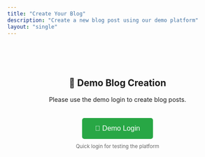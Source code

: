 ```yaml
---
title: "Create Your Blog"
description: "Create a new blog post using our demo platform"
layout: "single"
---
```


<div class="login-required" style="text-align: center; padding: 50px;">
    <h2>🚀 Demo Blog Creation</h2>
    <p>Please use the demo login to create blog posts.</p>
    <button onclick="demoAuth.demoLogin()" class="demo-login-btn" style="
        background: #28a745;
        color: white;
        border: none;
        padding: 15px 30px;
        border-radius: 5px;
        font-size: 16px;
        cursor: pointer;
        margin-top: 20px;
    ">🚀 Demo Login</button>
    <br><small style="color: #666; margin-top: 10px; display: block;">
        Quick login for testing the platform
    </small>
</div>

<div class="auth-required create-blog-content" style="display: none;">
    
# ✍️ Create Your Blog Post

Welcome to the blog creation page! Here you can write and publish new blog posts using our demo platform.

<div class="create-blog-form" style="max-width: 800px; margin: 0 auto; padding: 20px;">
    
<form id="blog-creation-form" onsubmit="return handleBlogCreation(event);" style="background: #f8f9fa; padding: 30px; border-radius: 10px; box-shadow: 0 2px 10px rgba(0,0,0,0.1);">
    
<div class="form-group" style="margin-bottom: 20px;">
    <label for="blog-title" style="display: block; margin-bottom: 8px; font-weight: bold; color: #333;">
        📝 Blog Post Title *
    </label>
    <input 
        type="text" 
        id="blog-title" 
        name="title" 
        required 
        placeholder="Enter an engaging title for your blog post"
        style="width: 100%; padding: 12px; border: 1px solid #ddd; border-radius: 5px; font-size: 16px; box-sizing: border-box;"
    >
</div>

<div class="form-group" style="margin-bottom: 20px;">
    <label for="blog-content" style="display: block; margin-bottom: 8px; font-weight: bold; color: #333;">
        📄 Content *
    </label>
    <textarea 
        id="blog-content" 
        name="content" 
        required 
        rows="15" 
        placeholder="Write your blog post content here...

## Introduction

Start with an engaging introduction...

## Main Content

Share your thoughts, ideas, or stories...

## Conclusion

Wrap up with a memorable conclusion..."
        style="width: 100%; padding: 12px; border: 1px solid #ddd; border-radius: 5px; font-size: 14px; font-family: monospace; resize: vertical; box-sizing: border-box;"
    ></textarea>
    <small style="color: #666; font-size: 12px;">
        💡 Tip: You can use Markdown formatting (## for headings, **bold**, *italic*, etc.)
    </small>
</div>

<div class="form-row" style="display: grid; grid-template-columns: 1fr 1fr; gap: 20px; margin-bottom: 20px;">
    <div class="form-group">
        <label for="blog-tags" style="display: block; margin-bottom: 8px; font-weight: bold; color: #333;">
            🏷️ Tags
        </label>
        <input 
            type="text" 
            id="blog-tags" 
            name="tags" 
            placeholder="technology, programming, personal"
            style="width: 100%; padding: 12px; border: 1px solid #ddd; border-radius: 5px; font-size: 14px; box-sizing: border-box;"
        >
        <small style="color: #666; font-size: 12px;">Separate tags with commas</small>
    </div>
    
    <div class="form-group">
        <label for="blog-category" style="display: block; margin-bottom: 8px; font-weight: bold; color: #333;">
            📂 Category
        </label>
        <select 
            id="blog-category" 
            name="category"
            style="width: 100%; padding: 12px; border: 1px solid #ddd; border-radius: 5px; font-size: 14px; box-sizing: border-box;"
        >
            <option value="General">General</option>
            <option value="Technology">Technology</option>
            <option value="Business">Business</option>
            <option value="Personal">Personal</option>
            <option value="Projects">Projects</option>
            <option value="Research">Research</option>
        </select>
    </div>
</div>

<div class="form-actions" style="text-align: center; margin-top: 30px;">
    <button 
        type="submit" 
        style="background: #0366d6; color: white; border: none; padding: 15px 40px; border-radius: 5px; font-size: 16px; cursor: pointer; margin-right: 10px;"
    >
        🚀 Create Demo Post
    </button>
    <button 
        type="button" 
        onclick="clearForm()"
        style="background: #6c757d; color: white; border: none; padding: 15px 40px; border-radius: 5px; font-size: 16px; cursor: pointer;"
    >
        🗑️ Clear Form
    </button>
</div>

</form>

</div>

<div class="demo-info" style="background: #e9ecef; padding: 20px; border-radius: 10px; margin-top: 30px; text-align: center;">
    <h3>📋 Demo Mode Information</h3>
    <p style="margin: 10px 0;">
        This is a demo version of the blogging platform. Your posts will be:
    </p>
    <ul style="text-align: left; display: inline-block; margin: 10px 0;">
        <li>✅ Stored locally in your browser</li>
        <li>✅ Visible in your demo dashboard</li>
        <li>✅ Formatted with proper metadata</li>
        <li>ℹ️ Not published to the live site (demo only)</li>
    </ul>
    <p style="margin: 10px 0;">
        <strong>💡 Pro Tip:</strong> After creating posts, visit the 
        <a href="/dashboard/" style="color: #0366d6;">📊 Dashboard</a> to manage them!
    </p>
</div>

</div>

<script>
function handleBlogCreation(event) {
    event.preventDefault();
    
    // Check if user is logged in
    if (!demoAuth.currentUser) {
        demoAuth.showError('Please login first to create a blog post');
        return false;
    }
    
    const formData = new FormData(event.target);
    const title = formData.get('title');
    const content = formData.get('content');
    const tags = formData.get('tags');
    const category = formData.get('category');
    
    // Validation
    if (!title.trim()) {
        demoAuth.showError('Please enter a title for your blog post');
        return false;
    }
    
    if (!content.trim()) {
        demoAuth.showError('Please write some content for your blog post');
        return false;
    }
    
    // Create the post
    demoAuth.createPost(title, content, tags, category)
        .then(() => {
            // Clear the form
            event.target.reset();
            
            // Show success message with navigation options
            const successMessage = `
                <div style="background: #d4edda; border: 1px solid #c3e6cb; color: #155724; padding: 20px; border-radius: 5px; margin: 20px 0;">
                    <h4>🎉 Demo Post Created Successfully!</h4>
                    <p><strong>"${title}"</strong> has been created and stored locally.</p>
                    <div style="margin-top: 15px;">
                        <a href="/dashboard/" class="btn-primary" style="display: inline-block; background: #0366d6; color: white; padding: 10px 20px; text-decoration: none; border-radius: 5px; margin-right: 10px;">
                            📊 View Dashboard
                        </a>
                        <button onclick="this.parentElement.parentElement.remove()" class="btn-secondary" style="background: #6c757d; color: white; border: none; padding: 10px 20px; border-radius: 5px;">
                            ✅ Continue Writing
                        </button>
                    </div>
                </div>
            `;
            
            // Insert success message after the form
            const form = document.getElementById('blog-creation-form');
            form.insertAdjacentHTML('afterend', successMessage);
            
            // Scroll to success message
            form.nextElementSibling.scrollIntoView({ behavior: 'smooth' });
        })
        .catch(error => {
            demoAuth.showError('Failed to create post: ' + error.message);
        });
    
    return false;
}

function clearForm() {
    if (confirm('Are you sure you want to clear all form content?')) {
        document.getElementById('blog-creation-form').reset();
        document.getElementById('blog-title').focus();
        
        // Remove any success messages
        const successMessages = document.querySelectorAll('[style*="background: #d4edda"]');
        successMessages.forEach(msg => msg.remove());
    }
}
</script>

<style>
.btn-primary:hover, .btn-secondary:hover {
    opacity: 0.9;
}

.form-group input:focus, .form-group textarea:focus, .form-group select:focus {
    outline: none;
    border-color: #0366d6;
    box-shadow: 0 0 0 2px rgba(3, 102, 214, 0.2);
}

.demo-login-btn:hover {
    opacity: 0.9;
}

@media (max-width: 768px) {
    .form-row {
        grid-template-columns: 1fr !important;
    }
    
    .create-blog-form {
        padding: 15px !important;
    }
    
    .form-actions button {
        display: block;
        width: 100%;
        margin: 10px 0 !important;
    }
}
</style>
